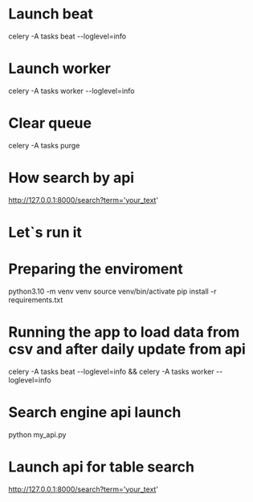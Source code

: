# Launch beat
celery -A tasks beat --loglevel=info
# Launch worker
celery -A tasks worker --loglevel=info
# Clear queue
celery -A tasks purge

# How search by api
http://127.0.0.1:8000/search?term='your_text'


# Let`s run it

# Preparing the enviroment
python3.10 -m venv venv
source venv/bin/activate
pip install -r requirements.txt

# Running the app to load data from csv and after daily update from api
celery -A tasks beat --loglevel=info && celery -A tasks worker --loglevel=info

# Search engine api launch
python my_api.py

# Launch api for table search
http://127.0.0.1:8000/search?term='your_text'